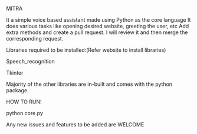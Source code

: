 MITRA

It a simple voice based assistant made using Python as the core language
It does various tasks like opening desired website, greeting the user, etc
Add extra methods and create a pull request. I will review it and then merge the corresponding request.

Libraries required to be installed:(Refer website to install libraries)

Speech_recognition

Tkinter

Majority of the other libraries are in-built and comes with the python package.


HOW TO RUN!

python core.py


Any new issues and features to be added are WELCOME




